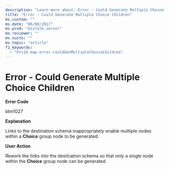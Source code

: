 ```yaml
---
description: "Learn more about: Error - Could Generate Multiple Choice Children"
title: "Error - Could Generate Multiple Choice Children"
ms.custom: ""
ms.date: "06/08/2017"
ms.prod: "biztalk-server"
ms.reviewer: ""
ms.suite: ""
ms.topic: "article"
f1_keywords: 
  - "bts10.map.error.couldGenMultipleChoiceChildren"
---
```

# Error - Could Generate Multiple Choice Children
**Error Code**  
  
 btm1027  
  
 **Explanation**  
  
 Links to the destination schema inappropriately enable multiple nodes within a **Choice** group node to be generated.  
  
 **User Action**  
  
 Rework the links into the destination schema so that only a single node within the **Choice** group node can be generated.
